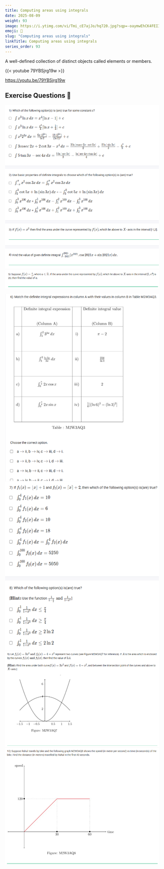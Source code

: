 ```yaml
---
title: Computing areas using integrals    
date: 2025-08-09
weight: 93
image: https://i.ytimg.com/vi/Tmi_cE7ajJo/hq720.jpg?sqp=-oaymwEhCK4FEIIDSFryq4qpAxMIARUAAAAAGAElAADIQj0AgKJD&rs=AOn4CLCO29Yzr_ZMJMCZcuCdnr8r6Qvacg
emoji: 🧮
slug: "Computing areas using integrals"
linkTitle: Computing areas using integrals
series_order: 93
---
```


A well-defined collection of distinct objects called elements or members.

{{< youtube 79YBSjrg19w >}}

https://youtu.be/79YBSjrg19w

## Exercise Questions 🧠

![alt text](image.png)
![alt text](image-1.png)

![alt text](image-2.png)
![alt text](image-3.png)
![alt text](image-4.png)
![alt text](image-5.png)